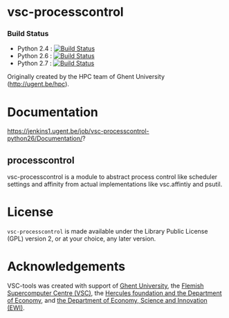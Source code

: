 # vsc-processcontrol

### Build Status
- Python 2.4 : [![Build Status](https://jenkins1.ugent.be/job/vsc-processcontrol-python24/badge/icon)](https://jenkins1.ugent.be/job/vsc-processcontrol-python24/)
- Python 2.6 : [![Build Status](https://jenkins1.ugent.be/job/vsc-processcontrol-python26/badge/icon)](https://jenkins1.ugent.be/job/vsc-processcontrol-python26/)
- Python 2.7 : [![Build Status](https://jenkins1.ugent.be/job/vsc-processcontrol-python27/badge/icon)](https://jenkins1.ugent.be/job/vsc-processcontrol-python27/)


Originally created by the HPC team of Ghent University (http://ugent.be/hpc).

# Documentation
https://jenkins1.ugent.be/job/vsc-processcontrol-python26/Documentation/?

## processcontrol
vsc-processcontrol is a module to abstract process control like scheduler settings and
affinity from actual implementations like vsc.affintiy and psutil.

# License
`vsc-processcontrol` is made available under the Library Public License (GPL) version 2, 
or at your choice, any later version.

# Acknowledgements
VSC-tools was created with support of [Ghent University](http://www.ugent.be/en),
the [Flemish Supercomputer Centre (VSC)](https://vscentrum.be/nl/en),
the [Hercules foundation and the Department of Economy](http://www.herculesstichting.be/in_English),
and [the Department of Economy, Science and Innovation (EWI)](http://www.ewi-vlaanderen.be/en).

